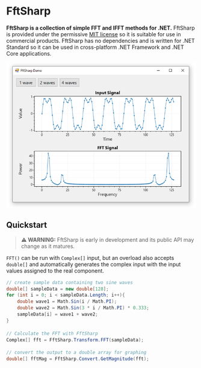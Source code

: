 # FftSharp

**FftSharp is a collection of simple FFT and IFFT methods for .NET.** FftSharp is provided under the permissive [MIT license](LICENSE) so it is suitable for use in commercial products. FftSharp has no dependencies and is written for .NET Standard so it can be used in cross-platform .NET Framework and .NET Core applications.

<div align="center">

![](dev/screenshot.png)

</div>

## Quickstart

> **⚠️ WARNING:** FftSharp is early in development and its public API may change as it matures.

`FFT()` can be run with `Complex[]` input, but an overload also accepts `double[]` and automatically generates the complex input with the input values assigned to the real component.

```cs
// create sample data containing two sine waves
double[] sampleData = new double[128];
for (int i = 0; i < sampleData.Length; i++){
    double wave1 = Math.Sin(i / Math.PI);
    double wave2 = Math.Sin(3 * i / Math.PI) * 0.333;
    sampleData[i] = wave1 + wave2;
}

// Calculate the FFT with FftSharp
Complex[] fft = FftSharp.Transform.FFT(sampleData);

// convert the output to a double array for graphing
double[] fftMag = FftSharp.Convert.GetMagnitude(fft);
```
